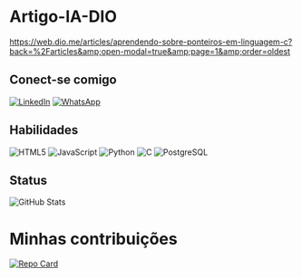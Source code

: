 # Artigo-IA-DIO
https://web.dio.me/articles/aprendendo-sobre-ponteiros-em-linguagem-c?back=%2Farticles&amp;open-modal=true&amp;page=1&amp;order=oldest



## Conect-se comigo
[![LinkedIn](https://img.shields.io/badge/LinkedIn-000?style=for-the-badge&logo=linkedin&logoColor=0E76A8)](https://www.linkedin.com/in/claudinaldo-costa-17745a1b3/) [![WhatsApp](https://img.shields.io/badge/WhatsApp-black?style=for-the-badge&logo=whatsapp&logoColor=green)](https://wa.me/98984416676)
## Habilidades
![HTML5](https://img.shields.io/badge/HTML5-000?style=for-the-badge&logo=html5) ![JavaScript](https://img.shields.io/badge/JavaScript-000?style=for-the-badge&logo=javascript) ![Python](https://img.shields.io/badge/Python-000?style=for-the-badge&logo=python) ![C](https://img.shields.io/badge/C-000?style=for-the-badge&logo=c) ![PostgreSQL](https://img.shields.io/badge/PostgreSQL-000?style=for-the-badge&logo=postgresql)
## Status
![GitHub Stats](https://github-readme-stats.vercel.app/api?username=NaldoCostaDev&theme=transparent&bg_color=000&border_color=blue&show_icons=true&icon_color=purple&title_color=E94D5F&text_color=FFF) 

# Minhas contribuições
[![Repo Card](https://github-readme-stats.vercel.app/api/pin/?username=NaldoCostaDev&repo=dio-lab-open-source&bg_color=000&border_color=30A3DC&show_icons=true&icon_color=30A3DC&title_color=E94D5F&text_color=FFF)](https://github.com/NaldoCostaDev/dio-lab-open-source)
